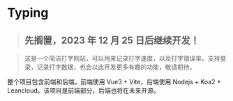 # Typing

> ## **先搁置，2023 年 12 月 25 日后继续开发！**

> 这是一个简洁打字网站，可以用来记录打字速度，以及打字错误率。支持登录，记录打字数据，也会以此开发更多有趣的功能，敬请期待。

整个项目包含前端和后端，前端使用 Vue3 + Vite，后端使用 Nodejs + Koa2 + Leancloud。该项目是前端部分，后端也将在未来开源。
